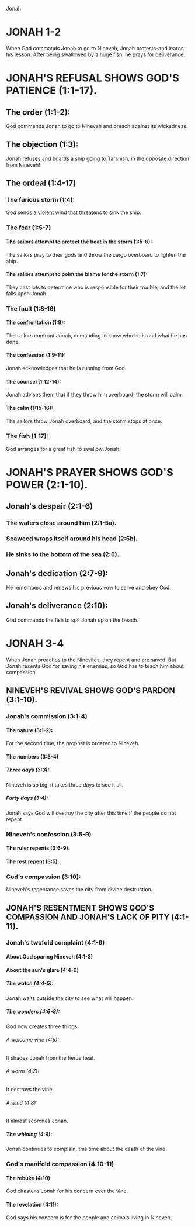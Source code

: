Jonah

JONAH 1-2
=========

When God commands Jonah to go to Nineveh, Jonah protests-and learns his
lesson. After being swallowed by a huge fish, he prays for deliverance.

JONAH\'S REFUSAL SHOWS GOD\'S PATIENCE (1:1-17). 
================================================

The order (1:1-2): 
------------------

God commands Jonah to go to Nineveh and preach against its wickedness.

The objection (1:3): 
--------------------

Jonah refuses and boards a ship going to Tarshish, in the opposite
direction from Nineveh!

The ordeal (1:4-17) 
-------------------

### The furious storm (1:4): 

God sends a violent wind that threatens to sink the ship.

### The fear (1:5-7) 

#### The sailors attempt to protect the boat in the storm (1:5-6): 

The sailors pray to their gods and throw the cargo overboard to lighten
the ship.

#### The sailors attempt to point the blame for the storm (1:7): 

They cast lots to determine who is responsible for their trouble, and
the lot falls upon Jonah.

### The fault (1:8-16) 

#### The confrontation (1:8): 

The sailors confront Jonah, demanding to know who he is and what he has
done.

#### The confession (1:9-11): 

Jonah acknowledges that he is running from God.

#### The counsel (1:12-14): 

Jonah advises them that if they throw him overboard, the storm will
calm.

#### The calm (1:15-16): 

The sailors throw Jonah overboard, and the storm stops at once.

### The fish (1:17): 

God arranges for a great fish to swallow Jonah.

JONAH\'S PRAYER SHOWS GOD\'S POWER (2:1-10). 
============================================

Jonah\'s despair (2:1-6) 
------------------------

### The waters close around him (2:1-5a). 

### Seaweed wraps itself around his head (2:5b). 

### He sinks to the bottom of the sea (2:6). 

Jonah\'s dedication (2:7-9): 
----------------------------

He remembers and renews his previous vow to serve and obey God.

Jonah\'s deliverance (2:10): 
----------------------------

God commands the fish to spit Jonah up on the beach.

JONAH 3-4
=========

When Jonah preaches to the Ninevites, they repent and are saved. But
Jonah resents God for saving his enemies, so God has to teach him about
compassion.

NINEVEH\'S REVIVAL SHOWS GOD\'S PARDON (3:1-10). 
------------------------------------------------

### Jonah\'s commission (3:1-4) 

#### The nature (3:1-2): 

For the second time, the prophet is ordered to Nineveh.

#### The numbers (3:3-4) 

##### Three days (3:3): 

Nineveh is so big, it takes three days to see it all.

##### Forty days (3:4): 

Jonah says God will destroy the city after this time if the people do
not repent.

### Nineveh\'s confession (3:5-9) 

#### The ruler repents (3:6-9). 

#### The rest repent (3:5). 

### God\'s compassion (3:10): 

Nineveh\'s repentance saves the city from divine destruction.

JONAH\'S RESENTMENT SHOWS GOD\'S COMPASSION AND JONAH\'S LACK OF PITY (4:1-11). 
-------------------------------------------------------------------------------

### Jonah\'s twofold complaint (4:1-9) 

#### About God sparing Nineveh (4:1-3) 

#### About the sun\'s glare (4:4-9) 

##### The watch (4:4-5): 

Jonah waits outside the city to see what will happen.

##### The wonders (4:6-8): 

God now creates three things:

###### A welcome vine (4:6): 

It shades Jonah from the fierce heat.

###### A worm (4:7): 

It destroys the vine.

###### A wind (4:8): 

It almost scorches Jonah.

##### The whining (4:9): 

Jonah continues to complain, this time about the death of the vine.

### God\'s manifold compassion (4:10-11) 

#### The rebuke (4:10): 

God chastens Jonah for his concern over the vine.

#### The revelation (4:11): 

God says his concern is for the people and animals living in Nineveh.
